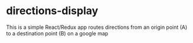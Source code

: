 # directions-display
This is a simple React/Redux app routes directions from an origin point (A) to a destination point (B) on a google map

